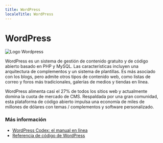 ```yaml
---
title: WordPress
localeTitle: WordPress
---
```

# WordPress
![Logo Wordpress](https://upload.wikimedia.org/wikipedia/commons/a/ae/WordPress.svg)

WordPress es un sistema de gestión de contenido gratuito y de código abierto basado en PHP y MySQL. Las características incluyen una arquitectura de complementos y un sistema de plantillas. Es más asociado con los blogs, pero admite otros tipos de contenido web, como listas de correo y foros más tradicionales, galerías de medios y tiendas en línea.

WordPress alimenta casi el 27% de todos los sitios web y actualmente domina la cuota de mercado de CMS. Respaldada por una gran comunidad, esta plataforma de código abierto impulsa una economía de miles de millones de dólares con temas / complementos y software personalizado.

### Más información

*   [WordPress Codex: el manual en línea](https://codex.wordpress.org/)
*   [Referencia de código de WordPress](https://developer.wordpress.org/reference/)
